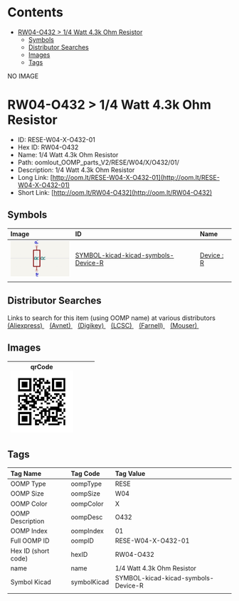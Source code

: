 



Contents
========

* [RW04-O432 > 1/4 Watt 4.3k Ohm Resistor](#rw04-o432--14-watt-43k-ohm-resistor)
	* [Symbols](#symbols)
	* [Distributor Searches](#distributor-searches)
	* [Images](#images)
	* [Tags](#tags)
  
NO IMAGE  
# RW04-O432 > 1/4 Watt 4.3k Ohm Resistor

- ID: RESE-W04-X-O432-01
- Hex ID: RW04-O432
- Name: 1/4 Watt 4.3k Ohm Resistor
- Path: oomlout_OOMP_parts_V2/RESE/W04/X/O432/01/
- Description: 1/4 Watt 4.3k Ohm Resistor
- Long Link: [http://oom.lt/RESE-W04-X-O432-01](http://oom.lt/RESE-W04-X-O432-01)
- Short Link: [http://oom.lt/RW04-O432](http://oom.lt/RW04-O432)

## Symbols
  

|Image|ID|Name|
| :--- | :--- | :--- |
|[![](https://raw.githubusercontent.com/oomlout/oomlout_OOMP_eda_V2/main/SYMBOL/kicad/kicad-symbols/Device/R/image_140.png)](https://github.com/oomlout/oomlout_OOMP_eda_V2/tree/main/SYMBOL/kicad/kicad-symbols/Device/R/)|[SYMBOL-kicad-kicad-symbols-Device-R](https://github.com/oomlout/oomlout_OOMP_eda_V2/tree/main/SYMBOL/kicad/kicad-symbols/Device/R/)|[Device : R](https://github.com/oomlout/oomlout_OOMP_eda_V2/tree/main/SYMBOL/kicad/kicad-symbols/Device/R/)|
||||

## Distributor Searches
  
Links to search for this item (using OOMP name) at various distributors  
[(Aliexpress) ](https://www.aliexpress.com/wholesale?SearchText=1/4+Watt+4.3k+Ohm+Resistor)&nbsp;&nbsp;&nbsp;[(Avnet) ](https://www.avnet.com/shop/us/search/1/4+Watt+4.3k+Ohm+Resistor)&nbsp;&nbsp;&nbsp;[(Digikey) ](https://www.digikey.co.uk/en/products/result?s=1/4+Watt+4.3k+Ohm+Resistor)&nbsp;&nbsp;&nbsp;[(LCSC) ](https://www.lcsc.com/search?q=1/4+Watt+4.3k+Ohm+Resistor)&nbsp;&nbsp;&nbsp;[(Farnell) ](https://uk.farnell.com/search?st=1/4+Watt+4.3k+Ohm+Resistor)&nbsp;&nbsp;&nbsp;[(Mouser) ](https://www.mouser.com/c/?q=1/4+Watt+4.3k+Ohm+Resistor)&nbsp;&nbsp;&nbsp;
## Images
  

|qrCode<br>[![](https://raw.githubusercontent.com/oomlout/oomlout_OOMP_parts_V2/main/RESE/W04/X/O432/01/qrCode_140.png)](https://github.com/oomlout/oomlout_OOMP_parts_V2/tree/main/RESE/W04/X/O432/01/qrCode.png)||||
| :---: | :---: | :---: | :---: |

## Tags
  

|Tag Name|Tag Code|Tag Value|
| :--- | :--- | :--- |
|OOMP Type|oompType|RESE|
|OOMP Size|oompSize|W04|
|OOMP Color|oompColor|X|
|OOMP Description|oompDesc|O432|
|OOMP Index|oompIndex|01|
|Full OOMP ID|oompID|RESE-W04-X-O432-01|
|Hex ID (short code)|hexID|RW04-O432|
|name|name|1/4 Watt 4.3k Ohm Resistor|
|Symbol Kicad|symbolKicad|SYMBOL-kicad-kicad-symbols-Device-R|
||||
